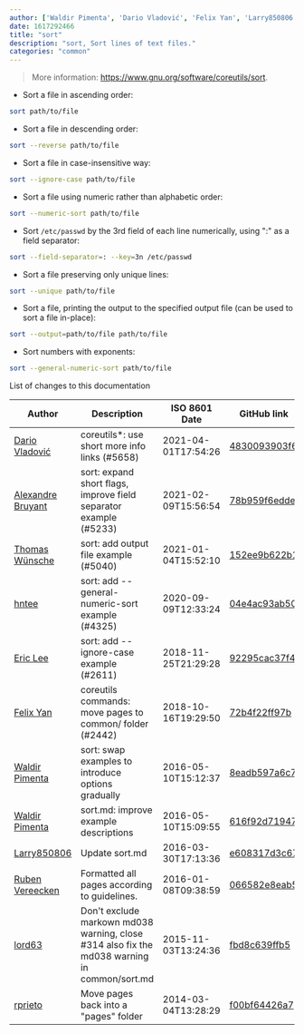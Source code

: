 ```yaml
---
author: ['Waldir Pimenta', 'Dario Vladović', 'Felix Yan', 'Larry850806', 'rprieto', 'lord63', 'Alexandre Bruyant', 'hntee', 'Thomas Wünsche', 'Ruben Vereecken', 'Eric Lee']
date: 1617292466
title: "sort"
description: "sort, Sort lines of text files."
categories: "common"
---
```

> More information: <https://www.gnu.org/software/coreutils/sort>.

- Sort a file in ascending order:

```bash
sort path/to/file
```

- Sort a file in descending order:

```bash
sort --reverse path/to/file
```

- Sort a file in case-insensitive way:

```bash
sort --ignore-case path/to/file
```

- Sort a file using numeric rather than alphabetic order:

```bash
sort --numeric-sort path/to/file
```

- Sort `/etc/passwd` by the 3rd field of each line numerically, using ":" as a field separator:

```bash
sort --field-separator=: --key=3n /etc/passwd
```

- Sort a file preserving only unique lines:

```bash
sort --unique path/to/file
```

- Sort a file, printing the output to the specified output file (can be used to sort a file in-place):

```bash
sort --output=path/to/file path/to/file
```

- Sort numbers with exponents:

```bash
sort --general-numeric-sort path/to/file
```
List of changes to this documentation


Author | Description | ISO 8601 Date | GitHub link
------|-----|-----|-----
[Dario Vladović](mailto:d.vladimyr@gmail.com) | coreutils*: use short more info links (#5658) | 2021-04-01T17:54:26 | [4830093903f6](https://github.com/tldr-pages/tldr/commit/4830093903f66ccf3ebbc2ecf477286e45edac59)
[Alexandre Bruyant](mailto:alexandre.bruyant@gmail.com) | sort: expand short flags, improve field separator example (#5233) | 2021-02-09T15:56:54 | [78b959f6edde](https://github.com/tldr-pages/tldr/commit/78b959f6edde47fa31e1ef49c594439478b4961e)
[Thomas Wünsche](mailto:42999314+thomaswuensche@users.noreply.github.com) | sort: add output file example (#5040) | 2021-01-04T15:52:10 | [152ee9b622b1](https://github.com/tldr-pages/tldr/commit/152ee9b622b192cb151217ce3684c05ff898947f)
[hntee](mailto:ihntee@gmail.com) | sort: add --general-numeric-sort example (#4325) | 2020-09-09T12:33:24 | [04e4ac93ab50](https://github.com/tldr-pages/tldr/commit/04e4ac93ab500ce5e83b7584f91028199825fd13)
[Eric Lee](mailto:cslee@users.noreply.github.com) | sort: add --ignore-case example (#2611) | 2018-11-25T21:29:28 | [92295cac37f4](https://github.com/tldr-pages/tldr/commit/92295cac37f4b92b8c00a355db36c8947b6c6352)
[Felix Yan](mailto:felixonmars@archlinux.org) | coreutils commands: move pages to common/ folder (#2442) | 2018-10-16T19:29:50 | [72b4f22ff97b](https://github.com/tldr-pages/tldr/commit/72b4f22ff97b1890344f2af870ad3d1c89a3f0b5)
[Waldir Pimenta](mailto:waldyrious@gmail.com) | sort: swap examples to introduce options gradually | 2016-05-10T15:12:37 | [8eadb597a6c7](https://github.com/tldr-pages/tldr/commit/8eadb597a6c768c0e27775ef408f926b55e2360e)
[Waldir Pimenta](mailto:waldyrious@gmail.com) | sort.md: improve example descriptions | 2016-05-10T15:09:55 | [616f92d71947](https://github.com/tldr-pages/tldr/commit/616f92d719478f2f21ad4467b2af78eeddff9a0a)
[Larry850806](mailto:pudding850806@gmail.com) | Update sort.md | 2016-03-30T17:13:36 | [e608317d3c67](https://github.com/tldr-pages/tldr/commit/e608317d3c67a068f499030953993bcd5fb4488a)
[Ruben Vereecken](mailto:rubenvereecken@gmail.com) | Formatted all pages according to guidelines. | 2016-01-08T09:38:59 | [066582e8eab5](https://github.com/tldr-pages/tldr/commit/066582e8eab57bce9861cc8d379e158d61f1cc95)
[lord63](mailto:lord63.j@gmail.com) | Don't exclude markown md038 warning, close #314 also fix the md038 warning in common/sort.md | 2015-11-03T13:24:36 | [fbd8c639ffb5](https://github.com/tldr-pages/tldr/commit/fbd8c639ffb5012206148b1175424811e3ecb8ff)
[rprieto](mailto:choicesmade@gmail.com) | Move pages back into a "pages" folder | 2014-03-04T13:28:29 | [f00bf64426a7](https://github.com/tldr-pages/tldr/commit/f00bf64426a792ee3aac792f9c0aec3f8b1eaa7d)

